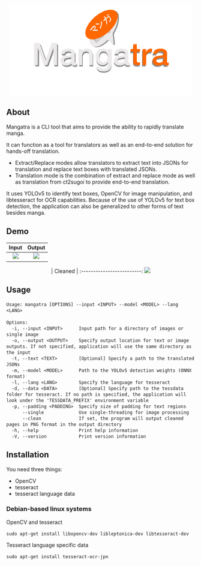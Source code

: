 <div align="center">

<a href="https://github.com/FoundedNahte/mangatra"><img src="assets/mangatra_logo.png" role="img"></a>

</div>

## About

Mangatra is a CLI tool that aims to provide the ability to rapidly translate manga.

It can function as a tool for translators as well as an end-to-end solution for hands-off translation.
 - Extract/Replace modes allow translators to extract text into JSONs for translation and replace text boxes with translated JSONs.
 - Translation mode is the combination of extract and replace mode as well as translation from ct2sugoi to provide end-to-end translation. 

It uses YOLOv5 to identify text boxes, OpenCV for image manipulation, and libtesseract for OCR capabilities. Because of the use of YOLOv5 for text box detection, the application can also be generalized to other forms of text besides manga.

## Demo
<div align="center">

| Input             | Output |
:-------------------------:|:-------------------------:
![](https://github.com/FoundedNahte/mangatra/blob/master/assets/input.png)  | ![](https://github.com/FoundedNahte/mangatra/blob/master/assets/output.png)


| Cleaned |
:-------------------------:
![](https://github.com/FoundedNahte/mangatra/blob/master/assets/cleaned.png)

</div>

## Usage
```
Usage: mangatra [OPTIONS] --input <INPUT> --model <MODEL> --lang <LANG>

Options:
  -i, --input <INPUT>      Input path for a directory of images or single image
  -o, --output <OUTPUT>    Specify output location for text or image outputs. If not specified, application will use the same directory as the input
  -t, --text <TEXT>        [Optional] Specify a path to the translated JSONs
  -m, --model <MODEL>      Path to the YOLOv5 detection weights (ONNX format)
  -l, --lang <LANG>        Specify the language for tesseract
  -d, --data <DATA>        [Optional] Specify path to the tessdata folder for tesseract. If no path is specified, the application will look under the 'TESSDATA_PREFIX' environment variable
  -p, --padding <PADDING>  Specify size of padding for text regions
      --single             Use single-threading for image processing
      --clean              If set, the program will output cleaned pages in PNG format in the output directory
  -h, --help               Print help information
  -V, --version            Print version information
```

## Installation
You need three things:
- OpenCV
- tesseract
- tesseract language data
### Debian-based linux systems
OpenCV and tesseract
```
sudo apt-get install libopencv-dev libleptonica-dev libtesseract-dev
```
Tesseract language specific data
```
sudo apt-get install tesseract-ocr-jpn
```
